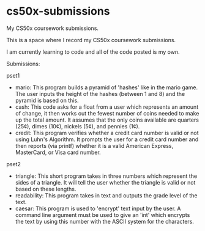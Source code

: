 # cs50x-submissions
My CS50x coursework submissions.

This is a space where I record my CS50x coursework submissions. 

I am currently learning to code and all of the code posted is my own.

Submissions:

pset1
- mario: This program builds a pyramid of 'hashes' like in the mario game. The user inputs the height of the hashes (between 1 and 8) and the pyramid is based on this.
- cash: This code asks for a float from a user which represents an amount of change, it then works out the fewest number of coins needed to make up the total amount. It assumes that the only coins available are quarters (25¢), dimes (10¢), nickels (5¢), and pennies (1¢).
- credit: This program verifies whether a credit card number is valid or not using Luhn's Algorithm. It prompts the user for a credit card number and then reports (via printf) whether it is a valid American Express, MasterCard, or Visa card number.

pset2
- triangle: This short program takes in three numbers which represent the sides of a triangle. It will tell the user whether the triangle is valid or not based on these lengths.
- readability: This program takes in text and outputs the grade level of the text.
- caesar: This program is used to 'encrypt' text input by the user. A command line argument must be used to give an 'int' which encrypts the text by using this number with the ASCII system for the characters.
